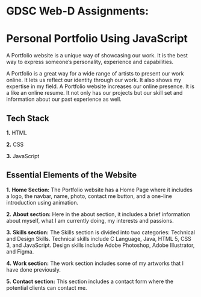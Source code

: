 # GDSC Web-D Assignments:


# Personal Portfolio Using JavaScript

A Portfolio website is a unique way of showcasing our work. It is the best way to express someone’s personality, experience and capabilities. 

A Portfolio is a great way for a wide range of artists to present our work online. It lets us reflect our identity through our work. It also shows my expertise in my field. A Portfolio website increases our online presence. It is a like an online resume. It not only has our projects but our skill set and information about our past experience as well.


## Tech Stack

**1.** HTML

**2.** CSS

**3.** JavaScript


## Essential Elements of the Website

**1.** **Home Section:** The Portfolio website has a Home Page where it includes a logo, the navbar, name, photo, contact me button, and a one-line introduction using animation.

**2.** **About section:** Here in the about section, it includes a brief information about myself, what I am currently doing, my interests and passions. 

**3.** **Skills section:** The Skills section is divided into two categories: Technical and Design Skills. Technical skills include C Language, Java, HTML 5, CSS 3, and JavaScript. Design skills include Adobe Photoshop, Adobe Illustrator, and Figma. 

**4.** **Work section:** The work section includes some of my artworks that I have done previously. 

**5.** **Contact section:** This section includes a contact form where the potential clients can contact me.
